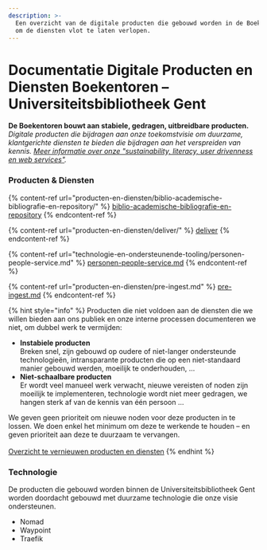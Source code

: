 ```yaml
---
description: >-
  Een overzicht van de digitale producten die gebouwd worden in de Boekentoren
  om de diensten vlot te laten verlopen.
---
```


# Documentatie Digitale Producten en Diensten Boekentoren – Universiteitsbibliotheek Gent

**De Boekentoren bouwt aan stabiele, gedragen, uitbreidbare producten.**\
_Digitale producten die bijdragen aan onze toekomstvisie om duurzame, klantgerichte diensten te bieden die bijdragen aan het verspreiden van kennis._ [_Meer informatie over onze "sustainability, literacy, user drivenness en web services"_](https://boekentoren.gent/nl/bibliotheek/universiteitsbibliotheek)_._

### Producten & Diensten

{% content-ref url="producten-en-diensten/biblio-academische-bibliografie-en-repository/" %}
[biblio-academische-bibliografie-en-repository](producten-en-diensten/biblio-academische-bibliografie-en-repository/)
{% endcontent-ref %}

{% content-ref url="producten-en-diensten/deliver/" %}
[deliver](producten-en-diensten/deliver/)
{% endcontent-ref %}

{% content-ref url="technologie-en-ondersteunende-tooling/personen-people-service.md" %}
[personen-people-service.md](technologie-en-ondersteunende-tooling/personen-people-service.md)
{% endcontent-ref %}

{% content-ref url="producten-en-diensten/pre-ingest.md" %}
[pre-ingest.md](producten-en-diensten/pre-ingest.md)
{% endcontent-ref %}

{% hint style="info" %}
Producten die niet voldoen aan de diensten die we willen bieden aan ons publiek en onze interne processen documenteren we niet, om dubbel werk te vermijden:

* **Instabiele producten**\
  Breken snel, zijn gebouwd op oudere of niet-langer ondersteunde technologieën, intransparante producten die op een niet-standaard manier gebouwd werden, moeilijk te onderhouden, ...
* **Niet-schaalbare producten**\
  Er wordt veel manueel werk verwacht, nieuwe vereisten of noden zijn moeilijk te implementeren, technologie wordt niet meer gedragen, we hangen sterk af van de kennis van één persoon ...

We geven geen prioriteit om nieuwe noden voor deze producten in te lossen. We doen enkel het minimum om deze te werkende te houden – en geven prioriteit aan deze te duurzaam te vervangen.\
\
[Overzicht te vernieuwen producten en diensten](./#overzicht-van-onze-technologieen)
{% endhint %}

### Technologie

De producten die gebouwd worden binnen de Universiteitsbibliotheek Gent worden doordacht gebouwd met duurzame technologie die onze visie ondersteunen.

* Nomad
* Waypoint
* Traefik

